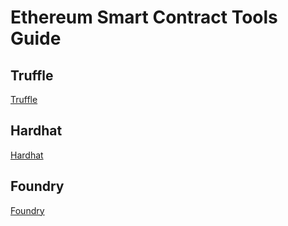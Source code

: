 # Ethereum Smart Contract Tools Guide


Truffle
----------
[Truffle](README_truffle.md)


Hardhat
----------
[Hardhat](README_hardhat.md)


Foundry
----------
[Foundry](README_foundry.md)

